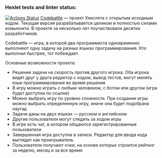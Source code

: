 ### Hexlet tests and linter status:
[![Actions Status](https://github.com/Talishechka/qa-engineer-project-85/actions/workflows/hexlet-check.yml/badge.svg)](https://github.com/Talishechka/qa-engineer-project-85/actions)
[Codebattle](https://codebattle.hexlet.io/) — проект Хекслета с открытым исходным кодом. Текущая версия разрабатывается целиком и полностью силами комьюнити. В проекте за несколько лет поучаствовали десятки разработчиков.

Codebattle — игра, в которой два программиста одновременно выполняют одну задачу на разных языках программирования. Кто выполнил быстрее, тот побеждает.

Основные возможности проекта:
* Решение задачи на скорость против другого игрока. Оба игрока видят друг у друга редактор с кодом, вывод тестов, могут менять язык программирования во время решения
* В игру можно играть с любым человеком, с ботом или другом (игра будет доступна по ссылке)
* Можно выбрать игру по уровню сложности. При создании игры можно выбрать определенную игру, иначе она будет подобрана наугад
* Задачи даны на двух языках — русском и английском
* Другие пользователи могут следить за ходом игры
* В игре есть чат, в котором общаются зарегистрированные пользователи
* Завершенная игра доступна в записи. Редактор для ввода кода выглядит как проигрыватель
* Пользователи получают очки, на основе которых строится рейтинг за неделю, месяц и за все время
